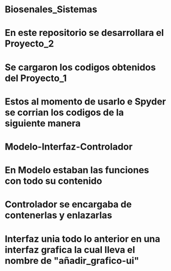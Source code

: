 # Biosenales_Sistemas
# En este repositorio se desarrollara el Proyecto_2
# Se cargaron los codigos obtenidos del Proyecto_1
# Estos al momento de usarlo e Spyder se corrian los codigos de la siguiente manera
# Modelo-Interfaz-Controlador
# En Modelo estaban las funciones con todo su contenido
# Controlador se encargaba de contenerlas y enlazarlas
# Interfaz unia todo lo anterior en una interfaz grafica la cual lleva el nombre de "añadir_grafico-ui"
